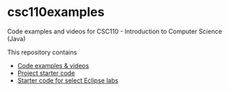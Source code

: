 # csc110examples

Code examples and videos for CSC110 - Introduction to Computer Science (Java)

This repository contains

- [Code examples & videos](./src/videoexamples)
- [Project starter code](./src/projects)
- [Starter code for select Eclipse labs](./src/labs)
